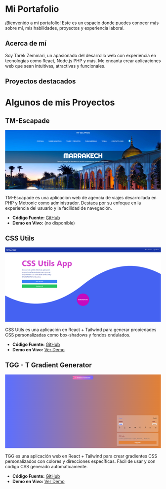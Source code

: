 # Mi Portafolio 


¡Bienvenido a mi portafolio! Este es un espacio donde puedes conocer más sobre mí, mis habilidades, proyectos y experiencia laboral.

## Acerca de mí

Soy Tarek Zemmari, un apasionado del desarrollo web con experiencia en tecnologías como React, Node.js PHP y más. Me encanta crear aplicaciones web que sean intuitivas, atractivas y funcionales.

## Proyectos destacados

# Algunos de mis Proyectos

## TM-Escapade

![TM-Escapade](./src/assets/imgs/proyectos/tm_escapade_1.png)

TM-Escapade es una aplicación web de agencia de viajes desarrollada en PHP y Metronic como administrador. Destaca por su enfoque en la experiencia del usuario y la facilidad de navegación.


- **Código Fuente:** [GitHub](https://github.com/T-zemmari/tm_escapade.git)
- **Demo en Vivo:** (no disponible)

## CSS Utils

![CSS Utils](./src/assets/imgs/proyectos/landing_bg_3.png)

CSS Utils es una aplicación en React + Tailwind para generar propiedades CSS personalizadas como box-shadows y fondos ondulados.

- **Código Fuente:** [GitHub](https://github.com/T-zemmari/css_utils.git)
- **Demo en Vivo:** [Ver Demo](https://t-zemmari.github.io/css_utils)

## TGG - T Gradient Generator

![TGG](./src/assets/imgs/proyectos/t_gradien_generator_2.png)

TGG es una aplicación web en React + Tailwind para crear gradientes CSS personalizados con colores y direcciones específicas. Fácil de usar y con código CSS generado automáticamente.

- **Código Fuente:** [GitHub](https://github.com/T-zemmari/t_gradient_generator.git)
- **Demo en Vivo:** [Ver Demo](https://t-zemmari.github.io/t_gradient_generator/)

